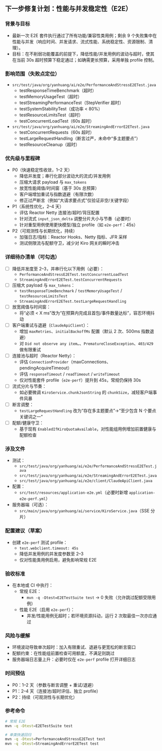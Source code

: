 ## 下一步修复计划：性能与并发稳定性（E2E）

### 背景与目标
- 最新一次 E2E 套件执行通过了所有功能/兼容性类用例；剩余 9 个失败集中在性能与并发（响应时间、并发请求、流式性能、系统稳定性、资源限制、清理）。
- 目标：在不削弱功能覆盖的前提下，降低性能/并发用例的波动与超时，使其在当前 30s 超时预算下稳定通过；如确需更长预算，采用单独 profile 控制。

### 影响范围（失败点定位）
- `src/test/java/org/yanhuang/ai/e2e/PerformanceAndStressE2ETest.java`
  - testResponseTimeBenchmark（超时）
  - testMemoryUsageTest（超时）
  - testStreamingPerformanceTest（StepVerifier 超时）
  - testSystemStabilityTest（成功率 < 80%）
  - testResourceLimitsTest（超时）
  - testConcurrentLoadTest（60s 超时）
- `src/test/java/org/yanhuang/ai/e2e/StreamingAndErrorE2ETest.java`
  - testConcurrentRequests（60s 超时）
  - testLargeRequestHandling（断言过严，未命中“多主题要点”）
  - testResourceCleanup（超时）

### 优先级与里程碑
- P0（快速稳定性收敛，1–2 天）
  - 降低并发度；串行化部分波动大的流式/并发用例
  - 压缩大请求 payload 与 `max_tokens`
  - 放宽性能阈值/时间窗（基于 30s 总预算）
  - 客户端增加重试与指数退避（有限次数）
  - 修正过严断言（例如“大请求要点式”仅验证非空/关键字段）
- P1（系统性优化，2–4 天）
  - 评估 Reactor Netty 连接池/超时/背压配置
  - 针对流式 `input_json_delta` 调整分片大小与节奏（必要时）
  - 针对重型用例使用更快模型/独立 profile（如 `e2e-perf`：45s）
- P2（可观测性与长期优化，持续）
  - 加强日志/指标：Reactor Hooks、Netty 指标、JFR 采样
  - 测试侧限流与配额守卫，减少对 Kiro 网关的瞬时冲击

### 详细待办清单（可勾选）
- [ ] 降低并发度至 2–3，并串行化以下用例（必要）：
  - `PerformanceAndStressE2ETest.testConcurrentLoadTest`
  - `StreamingAndErrorE2ETest.testConcurrentRequests`
- [ ] 压缩大 payload 与 `max_tokens`：
  - `testResponseTimeBenchmark` / `testMemoryUsageTest` / `testResourceLimitsTest`
  - `StreamingAndErrorE2ETest.testLargeRequestHandling`
- [ ] 放宽阈值与时间窗：
  - 将“必须 < X ms”改为“在预算内完成且首包/事件数量达标”，容忍环境抖动
- [ ] 客户端重试与退避（`ClaudeApiClient`）：
  - 增加 `maxRetries`、`initialBackoffMs` 配置（默认 2 次、500ms 指数退避）
  - 对 `Did not observe any item…`、`PrematureCloseException`、`403/429` 做有限重试
- [ ] 连接池与超时（Reactor Netty）：
  - 评估 `ConnectionProvider`（maxConnections、pendingAcquireTimeout）
  - 评估 `responseTimeout` / `readTimeout` / `writeTimeout`
  - 仅对性能套件 profile（`e2e-perf`）提升到 45s，常规仍保持 30s
- [ ] 流式分片与节奏：
  - 如必要微调 `KiroService.chunkJsonString` 的 `chunkSize`，减轻客户端事件风暴
- [ ] 断言调整：
  - `testLargeRequestHandling` 改为“存在多主题要点”→“至少包含 N 个要点关键词之一”
- [ ] 配额/健康守卫：
  - 基于现有 `EnabledIfKiroQuotaAvailable`，对性能组用例增加前置健康与配额检查

### 涉及文件
- 测试：
  - `src/test/java/org/yanhuang/ai/e2e/PerformanceAndStressE2ETest.java`
  - `src/test/java/org/yanhuang/ai/e2e/StreamingAndErrorE2ETest.java`
  - `src/test/java/org/yanhuang/ai/e2e/client/ClaudeApiClient.java`
- 配置：
  - `src/test/resources/application-e2e.yml`（必要时新增 `application-e2e-perf.yml`）
- 服务器端（可选）：
  - `src/main/java/org/yanhuang/ai/service/KiroService.java`（SSE 分片）

### 配置建议（草案）
- 创建 `e2e-perf` 测试 profile：
  - `test.webclient.timeout: 45s`
  - 降低并发用例的并发度参数至 2–3
  - 仅对性能类用例启用，避免影响常规 E2E

### 验收标准
- 在本地或 CI 中执行：
  - 常规 E2E：
    - `mvn -q -Dtest=E2ETestSuite test` → 0 失败（允许跳过配额受限用例）
  - 性能 E2E（启用 `e2e-perf`）：
    - 并发/性能用例无超时；若环境资源抖动，运行 2 次取最佳一次亦应通过

### 风险与缓解
- 环境波动导致单次超时：加入有限重试、退避与更宽松的断言窗口
- 配额约束：在性能组前置检查可用额度，不满足则跳过
- 服务器端日志量上升：必要时仅在 `e2e-perf` profile 打开详细日志

### 时间预估
- P0：1–2 天（参数与断言调整 + 重试/退避）
- P1：2–4 天（连接池/超时评估、独立 profile）
- P2：持续（可观测性与长期优化）

### 参考命令
```bash
# 常规 E2E
mvn -q -Dtest=E2ETestSuite test

# 单类快速回归
mvn -q -Dtest=PerformanceAndStressE2ETest test
mvn -q -Dtest=StreamingAndErrorE2ETest test
```


